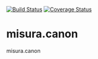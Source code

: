[![Build Status](https://travis-ci.org/tainstr/misura.canon.svg?branch=master)](https://travis-ci.org/tainstr/misura.canon)
[![Coverage Status](https://coveralls.io/repos/github/tainstr/misura.canon/badge.svg?branch=master)](https://coveralls.io/github/tainstr/misura.canon?branch=master)
# misura.canon
misura.canon

